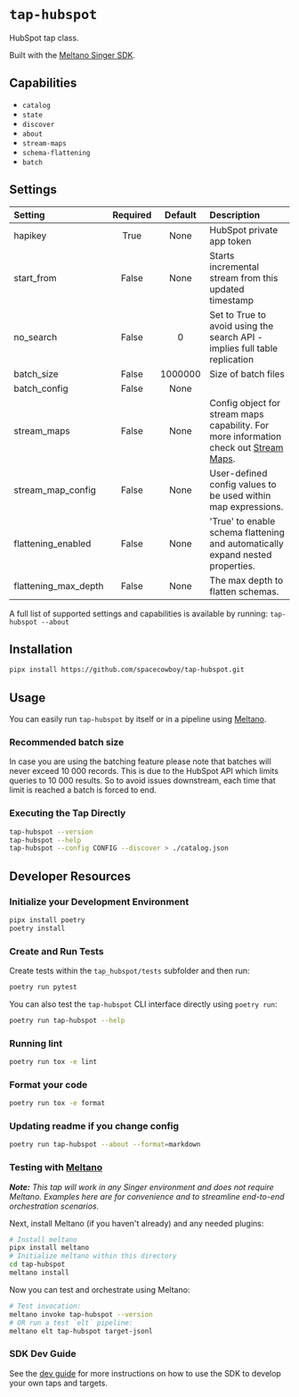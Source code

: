 # `tap-hubspot`

HubSpot tap class.

Built with the [Meltano Singer SDK](https://sdk.meltano.com).

## Capabilities

* `catalog`
* `state`
* `discover`
* `about`
* `stream-maps`
* `schema-flattening`
* `batch`

## Settings

| Setting             | Required | Default | Description |
|:--------------------|:--------:|:-------:|:------------|
| hapikey             | True     | None    | HubSpot private app token |
| start_from          | False    | None    | Starts incremental stream from this updated timestamp |
| no_search           | False    |       0 | Set to True to avoid using the search API - implies full table replication |
| batch_size          | False    | 1000000 | Size of batch files |
| batch_config        | False    | None    |             |
| stream_maps         | False    | None    | Config object for stream maps capability. For more information check out [Stream Maps](https://sdk.meltano.com/en/latest/stream_maps.html). |
| stream_map_config   | False    | None    | User-defined config values to be used within map expressions. |
| flattening_enabled  | False    | None    | 'True' to enable schema flattening and automatically expand nested properties. |
| flattening_max_depth| False    | None    | The max depth to flatten schemas. |

A full list of supported settings and capabilities is available by running: `tap-hubspot --about`

## Installation

```bash
pipx install https://github.com/spacecowboy/tap-hubspot.git
```

## Usage

You can easily run `tap-hubspot` by itself or in a pipeline using [Meltano](https://meltano.com/).

### Recommended batch size

In case you are using the batching feature please note that batches will never exceed 10 000 records. This is due to the
HubSpot API which limits queries to 10 000 results. So to avoid issues downstream, each time that limit is reached a
batch is forced to end.

### Executing the Tap Directly

```bash
tap-hubspot --version
tap-hubspot --help
tap-hubspot --config CONFIG --discover > ./catalog.json
```

## Developer Resources

### Initialize your Development Environment

```bash
pipx install poetry
poetry install
```

### Create and Run Tests

Create tests within the `tap_hubspot/tests` subfolder and
  then run:

```bash
poetry run pytest
```

You can also test the `tap-hubspot` CLI interface directly using `poetry run`:

```bash
poetry run tap-hubspot --help
```

### Running lint

```bash
poetry run tox -e lint
```

### Format your code

```bash
poetry run tox -e format
```

### Updating readme if you change config

```bash
poetry run tap-hubspot --about --format=markdown
```

### Testing with [Meltano](https://www.meltano.com)

_**Note:** This tap will work in any Singer environment and does not require Meltano.
Examples here are for convenience and to streamline end-to-end orchestration scenarios._

Next, install Meltano (if you haven't already) and any needed plugins:

```bash
# Install meltano
pipx install meltano
# Initialize meltano within this directory
cd tap-hubspot
meltano install
```

Now you can test and orchestrate using Meltano:

```bash
# Test invocation:
meltano invoke tap-hubspot --version
# OR run a test `elt` pipeline:
meltano elt tap-hubspot target-jsonl
```

### SDK Dev Guide

See the [dev guide](https://sdk.meltano.com/en/latest/dev_guide.html) for more instructions on how to use the SDK to
develop your own taps and targets.
